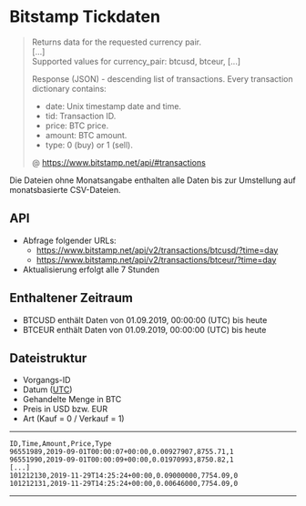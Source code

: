 # Bitstamp Tickdaten

> Returns data for the requested currency pair.  
> [...]  
> Supported values for currency_pair: btcusd, btceur, [...]
>
> Response (JSON) - descending list of transactions. Every transaction dictionary contains:  
> - date: Unix timestamp date and time.
> - tid: Transaction ID.
> - price: BTC price.
> - amount: BTC amount.
> - type: 0 (buy) or 1 (sell).
>
>@ https://www.bitstamp.net/api/#transactions

Die Dateien ohne Monatsangabe enthalten alle Daten bis zur Umstellung auf monatsbasierte CSV-Dateien.

## API

- Abfrage folgender URLs:
    - https://www.bitstamp.net/api/v2/transactions/btcusd/?time=day
    - https://www.bitstamp.net/api/v2/transactions/btceur/?time=day
- Aktualisierung erfolgt alle 7 Stunden

## Enthaltener Zeitraum

- BTCUSD enthält Daten von 01.09.2019, 00:00:00 (UTC) bis heute
- BTCEUR enthält Daten von 01.09.2019, 00:00:00 (UTC) bis heute

## Dateistruktur
- Vorgangs-ID
- Datum ([UTC](https://de.wikipedia.org/wiki/Koordinierte_Weltzeit))
- Gehandelte Menge in BTC
- Preis in USD bzw. EUR
- Art (Kauf = 0 / Verkauf = 1)

---
    ID,Time,Amount,Price,Type
    96551989,2019-09-01T00:00:07+00:00,0.00927907,8755.71,1
    96551990,2019-09-01T00:00:09+00:00,0.01970993,8750.82,1
    [...]
    101212130,2019-11-29T14:25:24+00:00,0.09000000,7754.09,0
    101212131,2019-11-29T14:25:24+00:00,0.00646000,7754.09,0
---
